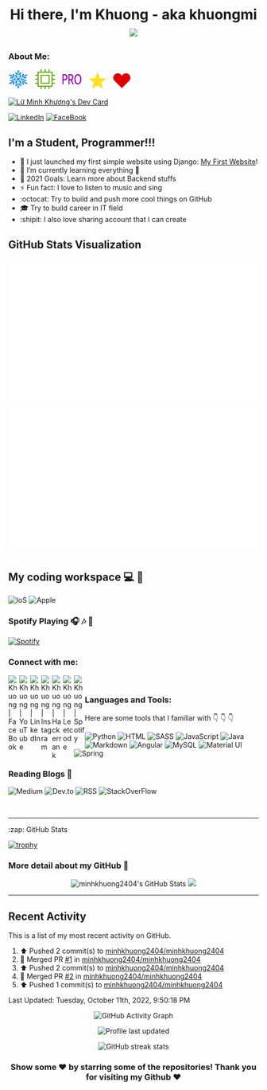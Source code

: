 <div align="center">
   <h1>Hi there, I'm Khuong - aka khuongmi<a href="https://hemant.codes"></a> <img src="https://media.giphy.com/media/hvRJCLFzcasrR4ia7z/giphy.gif" width="25px"> </h1>
</div>

### About Me:
<a href='https://archiveprogram.github.com/'><img src='https://raw.githubusercontent.com/acervenky/animated-github-badges/master/assets/acbadge.gif' width='40' height='40'></a> <a href='https://docs.github.com/en/developers'><img src='https://raw.githubusercontent.com/acervenky/animated-github-badges/master/assets/devbadge.gif' width='40' height='40'></a> <a href='https://github.com/pricing'><img src='https://raw.githubusercontent.com/acervenky/animated-github-badges/master/assets/pro.gif' width='40' height='40'></a> <a href='https://stars.github.com/'><img src='https://raw.githubusercontent.com/acervenky/animated-github-badges/master/assets/starbadge.gif' width='35' height='35'></a> <a href='https://docs.github.com/en/github/supporting-the-open-source-community-with-github-sponsors'><img src='https://raw.githubusercontent.com/acervenky/animated-github-badges/master/assets/sponsorbadge.gif' width='35' height='35'></a> 

<a href="https://app.daily.dev/luminhkhuong"><img src="https://api.daily.dev/devcards/b636e31693104289b69b508b3b1de6dd.png?r=hqo" width="400" alt="Lữ Minh Khương's Dev Card"/></a>

[![LinkedIn](https://img.shields.io/badge/linkedin-%230077B5.svg?&style=for-the-badge&logo=linkedin&logoColor=white)](https://www.linkedin.com/in/luminhkhuong/)
[![FaceBook](https://img.shields.io/badge/facebook-%231877F2.svg?&style=for-the-badge&logo=facebook&logoColor=white)](https://www.facebook.com/khuong.luminh99/)

## I'm a Student, Programmer!!!

- 🔭 I just launched my first simple website using Django: [My First Website][website]!
- 🌱 I’m currently learning everything 🤣
- 🥅 2021 Goals: Learn more about Backend stuffs
- ⚡ Fun fact: I love to listen to music and sing
- :octocat: Try to build and push more cool things on GitHub
- :mortar_board: Try to build career in IT field
- :shipit: I also love sharing account that I can create

## GitHub Stats Visualization

<a href="https://github.com/minhkhuong2404/minhkhuong2404">

![](https://github.com/minhkhuong2404/github-stats/blob/master/generated/overview.svg)
![](https://github.com/minhkhuong2404/github-stats/blob/master/generated/languages.svg)

</a>

## My coding workspace :computer: :iphone:

![IoS](https://img.shields.io/badge/iOS-000000?logo=ios&logoColor=white&style=for-the-badge)
![Apple](https://img.shields.io/badge/apple-macbook%20pro%202016-%23999999.svg?&style=for-the-badge&logo=apple&logoColor=white)

### Spotify Playing 🎧 :notes: :musical_note:

[![Spotify](https://novatorem.minhkhuong2404.vercel.app/api/spotify)](https://open.spotify.com/user/3z3k0v453qbb71sxzcwjagspl)

### Connect with me:

[<img align="left" alt="Khuong | FaceBook" width="22px" src="https://cdn.jsdelivr.net/npm/simple-icons@3.12.2/icons/facebook.svg" />][facebook]
[<img align="left" alt="Khuong | YouTube" width="22px" src="https://cdn.jsdelivr.net/npm/simple-icons@v3/icons/youtube.svg" />][youtube]
[<img align="left" alt="Khuong | LinkedIn" width="22px" src="https://cdn.jsdelivr.net/npm/simple-icons@v3/icons/linkedin.svg" />][linkedin]
[<img align="left" alt="Khuong | Instagram" width="22px" src="https://cdn.jsdelivr.net/npm/simple-icons@v3/icons/instagram.svg" />][instagram]
[<img align="left" alt="Khuong | Hackerrank" width="22px" src="https://cdn.jsdelivr.net/npm/simple-icons@3.0.1/icons/hackerrank.svg" />][hackerrank]
[<img align="left" alt="Khuong | Leetcode" width="22px" src="https://cdn.jsdelivr.net/npm/simple-icons@3.0.1/icons/leetcode.svg" />][leetcode]
[<img align="left" alt="Khuong | Spotify" width="22px" src="https://cdn.jsdelivr.net/npm/simple-icons@3.0.1/icons/spotify.svg" />][spotify] 
<br />

### Languages and Tools:

Here are some tools that I familiar with :point_down: :point_down: :point_down:

![Python](https://img.shields.io/badge/python%20-%2314354C.svg?&style=for-the-badge&logo=python&logoColor=white)
![HTML](https://img.shields.io/badge/html5%20-%23E34F26.svg?&style=for-the-badge&logo=html5&logoColor=white)
![SASS](https://img.shields.io/badge/sass%20-%23CC6699.svg?&style=for-the-badge&logo=sass&logoColor=white)
![JavaScript](https://img.shields.io/badge/javascript%20-%23323330.svg?&style=for-the-badge&logo=javascript&logoColor=%23F7DF1E)
![Java](https://img.shields.io/badge/java-%23ED8B00.svg?&style=for-the-badge&logo=java&logoColor=white)
![Markdown](https://img.shields.io/badge/markdown-%23000000.svg?&style=for-the-badge&logo=markdown&logoColor=white)
![Angular](https://img.shields.io/badge/Angular-DD0031?style=for-the-badge&logo=angular&logoColor=white)
![MySQL](https://img.shields.io/badge/mysql-%2300f.svg?&style=for-the-badge&logo=mysql&logoColor=white)
![Material UI](https://img.shields.io/badge/Material--UI-0081CB?style=for-the-badge&logo=material-ui&logoColor=white)
![Spring](https://img.shields.io/badge/Spring-6DB33F?style=for-the-badge&logo=spring&logoColor=white)
<br />

### Reading Blogs :newspaper:

![Medium](https://img.shields.io/badge/medium-%2312100E.svg?&style=for-the-badge&logo=medium&logoColor=white)
![Dev.to](https://img.shields.io/badge/DEV.TO-%230A0A0A.svg?&style=for-the-badge&logo=dev.to&logoColor=white)
![RSS](https://img.shields.io/badge/rss-%23FFA500.svg?&style=for-the-badge&logo=rss&logoColor=white)
![StackOverFlow](https://img.shields.io/badge/stack%20overflow-FE7A16?logo=stack-overflow&logoColor=white&style=for-the-badge)

<br />

<hr>

<summary>:zap: GitHub Stats</summary>


[![trophy](https://github-profile-trophy.vercel.app/?username=minhkhuong2404&theme=flat&column=6&margin-w=15&margin-h=15)](https://github.com/ryo-ma/github-profile-trophy)

### More detail about my GitHub :tada:

<p align="center">
        <img alt="minhkhuong2404's GitHub Stats" src="https://github-readme-stats-alpha-vert.vercel.app/api?username=minhkhuong2404&theme=vue&show_icons=true&text_color=669900&hide_border=true&icon_color=ff9900"/>
        <img src="https://github-readme-stats-alpha-vert.vercel.app/api/top-langs/?username=minhkhuong2404&layout=compact&theme=vue&hide_border=true&text_color=669900&langs_count=8"/>
    
</p>

<hr />

## Recent Activity

This is a list of my most recent activity on GitHub.

<!--RECENT_ACTIVITY:start-->
1. ⬆️ Pushed 2 commit(s) to [minhkhuong2404/minhkhuong2404](https://github.com/minhkhuong2404/minhkhuong2404)
2. 🎉 Merged PR [#1](https://github.com/minhkhuong2404/minhkhuong2404/pull/1) in [minhkhuong2404/minhkhuong2404](https://github.com/minhkhuong2404/minhkhuong2404)
3. ⬆️ Pushed 2 commit(s) to [minhkhuong2404/minhkhuong2404](https://github.com/minhkhuong2404/minhkhuong2404)
4. 🎉 Merged PR [#2](https://github.com/minhkhuong2404/minhkhuong2404/pull/2) in [minhkhuong2404/minhkhuong2404](https://github.com/minhkhuong2404/minhkhuong2404)
5. ⬆️ Pushed 1 commit(s) to [minhkhuong2404/minhkhuong2404](https://github.com/minhkhuong2404/minhkhuong2404)
<!--RECENT_ACTIVITY:end-->

<!--RECENT_ACTIVITY:last_update-->
Last Updated: Tuesday, October 11th, 2022, 9:50:18 PM
<!--RECENT_ACTIVITY:last_update_end-->

<div align="center">

![GitHub Activity Graph](https://activity-graph.herokuapp.com/graph?username=minhkhuong2404)  

![Profile last updated](https://img.shields.io/github/last-commit/minhkhuong2404/minhkhuong2404/master?label=Last%20updated&style=flat)

![GitHub streak stats](https://github-readme-streak-stats.herokuapp.com/?user=minhkhuong2404) 

### Show some ❤️ by starring some of the repositories! Thank you for visiting my Github ❤️

</div>

[website]: http://khuongfirstapp.herokuapp.com/
[facebook]: https://www.facebook.com/khuong.luminh99/
[youtube]: https://www.youtube.com/channel/UC962yCeNNxO3TUqffNo1VLw/
[instagram]: https://www.instagram.com/mminhkkhuong/
[linkedin]: https://www.linkedin.com/in/luminhkhuong/
[hackerrank]: https://www.hackerrank.com/khuonglu19991?hr_r=1
[leetcode]: https://leetcode.com/khuonglu1999/
[spotify]: https://open.spotify.com/user/3z3k0v453qbb71sxzcwjagspl?si=Rln3DNmTQZqbQsIZ4iicUw
